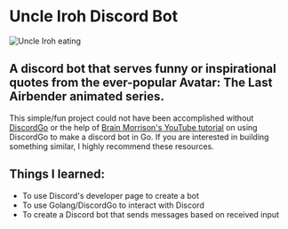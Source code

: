 # Uncle Iroh Discord Bot

![Uncle Iroh eating](https://media1.tenor.com/m/UZhw7z7yB2YAAAAC/iroh-eating.gif)

## A discord bot that serves funny or inspirational quotes from the ever-popular Avatar: The Last Airbender animated series.

This simple/fun project could not have been accomplished without [DiscordGo](https://github.com/bwmarrin/discordgo) or the help of [Brain Morrison's YouTube tutorial](https://www.youtube.com/channel/UCLx9EihBDfoJMncRWSZZoXg) on using DiscordGo to make a discord bot in Go. If you are interested in building something similar, I highly recommend these resources.

## Things I learned:
  * To use Discord's developer page to create a bot
  * To use Golang/DiscordGo to interact with Discord
  * To create a Discord bot that sends messages based on received input

